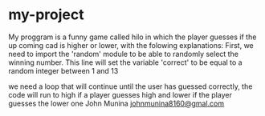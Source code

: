 # my-project
My proggram is a funny game called hilo in which the player guesses if the up coming cad is higher or lower, with the folowing explanations:
First, we need to import the 'random' module to be able to randomly select the winning number.
This line will set the variable 'correct' to be equal to a random integer between 1 and 13

we need a loop that will continue until the user has guessed correctly, the code will run to high if a player guesses high 
and lower if the player guesses the lower one
 John Munina
 johnmunina8160@gmal.com
